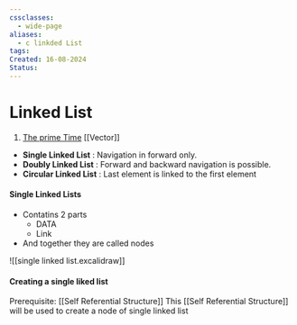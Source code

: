 ```yaml
---
cssclasses:
  - wide-page
aliases:
  - c linkded List
tags: 
Created: 16-08-2024
Status:
---
```

# Linked List

1. [The prime Time](https://youtu.be/cvZArAipOjo?si=q5p_kIs6YK2rgmIy)
[[Vector]]
- **Single Linked List** : Navigation in forward only.
- **Doubly Linked List** : Forward and backward navigation is possible.
- **Circular Linked List** : Last element is linked to the first element
#### Single Linked Lists
- Contatins 2 parts
  - DATA 
  - Link
- And together they are called nodes

![[single linked list.excalidraw]]
#### Creating a single liked list
Prerequisite: [[Self Referential Structure]] 
This [[Self Referential Structure]] will be used to create a node of single linked list


